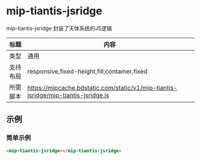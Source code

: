 # mip-tiantis-jsridge

mip-tiantis-jsridge 封装了天体系统的JS逻辑

标题|内容
----|----
类型|通用
支持布局|responsive,fixed-height,fill,container,fixed
所需脚本|https://mipcache.bdstatic.com/static/v1/mip-tiantis-jsridge/mip-tiantis-jsridge.js

## 示例

### 简单示例
```html
<mip-tiantis-jsridge></mip-tiantis-jsridge>
```
